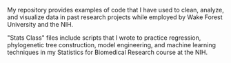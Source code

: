 My repository provides examples of code that I have used to clean, analyze, and visualize data in past research projects while employed by Wake Forest University and the NIH. 

"Stats Class" files include scripts that I wrote to practice regression, phylogenetic tree construction, model engineering, and machine learning techniques in my Statistics for Biomedical Research course at the NIH. 
